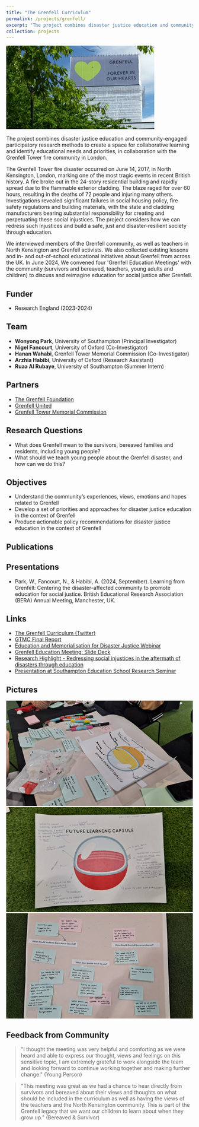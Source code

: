 ```yaml
---
title: "The Grenfell Curriculum"
permalink: /projects/grenfell/
excerpt: "The project combines disaster justice education and community-based participatory research methods to create a space for collaborative learning and identify educational needs and priorities, in collaboration with the Grenfell Tower fire community in London. <br/><br/><img src='/images/grenfell.jpg' width='400'>"
collection: projects
---
```


<img src='/images/grenfell.jpg'>

The project combines disaster justice education and community-engaged participatory research methods to create a space for collaborative learning and identify educational needs and priorities, in collaboration with the Grenfell Tower fire community in London. <br/>

The Grenfell Tower fire disaster occurred on June 14, 2017, in North Kensington, London, marking one of the most tragic events in recent British history. A fire broke out in the 24-story residential building and rapidly spread due to the flammable exterior cladding. The blaze raged for over 60 hours, resulting in the deaths of 72 people and injuring many others. Investigations revealed significant failures in social housing policy, fire safety regulations and building materials, with the state and cladding manufacturers bearing substantial responsibility for creating and perpetuating these social injustices. The project considers how we can redress such injustices and build a safe, just and disaster-resilient society through education. <br/>

We interviewed members of the Grenfell community, as well as teachers in North Kensington and Grenfell activists. We also collected existing lessons and in- and out-of-school educational initiatives about Grenfell from across the UK. In June 2024, We convened four 'Grenfell Education Meetings' with the community (survivors and bereaved, teachers, young adults and children) to discuss and reimagine education for social justice after Grenfell. <br/>

## Funder
* Research England (2023-2024)

## Team
* **Wonyong Park**, University of Southampton (Principal Investigator) <br/>
* **Nigel Fancourt**, University of Oxford (Co-Investigator) <br/>
* **Hanan Wahabi**, Grenfell Tower Memorial Commission (Co-Investigator) <br/>
* **Arzhia Habibi**, University of Oxford (Research Assistant) <br/>
* **Ruaa Al Rubaye**, University of Southampton (Summer Intern) <br/>

## Partners 
* [The Grenfell Foundation](https://www.grenfellfoundation.org.uk/)
* [Grenfell United](https://grenfellunited.org.uk/)
* [Grenfell Tower Memorial Commission](https://www.grenfelltowermemorial.co.uk/)

## Research Questions
* What does Grenfell mean to the survivors, bereaved families and residents, including young people?
* What should we teach young people about the Grenfell disaster, and how can we do this?

## Objectives 
* Understand the community’s experiences, views, emotions and hopes related to Grenfell
* Develop a set of priorities and approaches for disaster justice education in the context of Grenfell
* Produce actionable policy recommendations for disaster justice education in the context of Grenfell

## Publications

## Presentations
* Park, W., Fancourt, N., & Habibi, A. (2024, September). Learning from Grenfell: Centering the disaster-affected community to promote education for social justice. British Educational Research Association (BERA) Annual Meeting, Manchester, UK.

## Links
* [The Grenfell Curriculum (Twitter)](https://x.com/teachgrenfell)
* [GTMC Final Report](https://wonyongpark89.github.io/posts/2023/11/gtmc-final-report/)
* [Education and Memorialisation for Disaster Justice Webinar](https://wonyongpark89.github.io/posts/2024/01/education-and-memorialisation/)
* [Grenfell Education Meeting: Slide Deck](/files/gemslides.pdf)
* [Research Highlight - Redressing social injustices in the aftermath of disasters through education](https://www.southampton.ac.uk/research/highlights/redressing-social-injustices-in-the-aftermath-of-disasters-through-education)
* [Presentation at Southampton Education School Research Seminar](/files/grenfelloct24.pdf)

## Pictures
<img src='/images/gem1.jpeg'>

<img src='/images/gem2.jpeg'>

<img src='/images/gem3.jpeg'>

## Feedback from Community

> "I thought the meeting was very helpful and comforting as we were heard and able to express our thought, views and feelings on this sensitive topic, I am extremely grateful to work alongside the team and looking forward to continue working together and making further change." (Young Person)

> "This meeting was great as we had a chance to hear directly from survivors and bereaved about their views and thoughts on what should be included in the curriculum as well as having the views of the teachers and the North Kensington community. This is part of the Grenfell legacy that we want our children to learn about when they grow up." (Bereaved & Survivor)